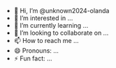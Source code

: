 - 👋 Hi, I’m @unknown2024-olanda
- 👀 I’m interested in ...
- 🌱 I’m currently learning ...
- 💞️ I’m looking to collaborate on ...
- 📫 How to reach me ...
- 😄 Pronouns: ...
- ⚡ Fun fact: ...

<!---
unknown2024-olanda/unknown2024-olanda is a ✨ special ✨ repository because its `README.md` (this file) appears on your GitHub profile.
You can click the Preview link to take a look at your changes.
--->

